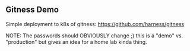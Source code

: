 ## Gitness Demo
Simple deployment to k8s of gitness: https://github.com/harness/gitness

NOTE:  The passwords should OBVIOUSLY change ;) this is a "demo" vs. "production" but gives an idea for a home lab kinda thing.

